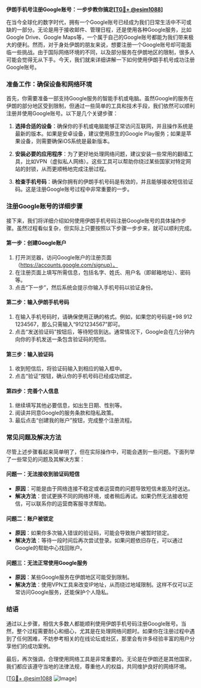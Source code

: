 **伊朗手机号注册Google账号：一步步教你搞定[[TG💪+ @esim1088](https://t.me/s/esim1088)]**

在当今全球化的数字时代，拥有一个Google账号已经成为我们日常生活中不可或缺的一部分。无论是用于接收邮件、管理日程，还是使用各种Google服务，比如Google Drive、Google Maps等，一个属于自己的Google账号都能为我们带来极大的便利。然而，对于身处伊朗的朋友来说，想要注册一个Google账号却可能面临一些挑战。由于国际网络环境的不同，以及部分服务在伊朗地区的限制，很多人可能会觉得无从下手。今天，我们就来详细讲解一下如何使用伊朗手机号成功注册Google账号。

### **准备工作：确保设备和网络环境**

首先，你需要准备一部支持Google服务的智能手机或电脑。虽然Google的服务在伊朗的部分地区受到限制，但通过一些简单的工具和技术手段，我们依然可以顺利注册并使用Google账号。以下是几个关键步骤：

1. **选择合适的设备**：确保你的手机或电脑能够正常访问互联网，并且操作系统是最新的版本。如果是安卓设备，建议使用原生的Google Play服务；如果是苹果设备，则需要确保iOS系统是最新版本。
   
2. **安装必要的应用程序**：为了更好地处理网络问题，建议安装一些常用的翻墙工具，比如VPN（虚拟私人网络）。这些工具可以帮助你绕过某些国家对特定网站的封锁，从而更顺畅地完成注册过程。

3. **检查手机号码**：确保你拥有的伊朗手机号码是有效的，并且能够接收短信验证码。这是注册Google账号过程中非常重要的一步。

### **注册Google账号的详细步骤**

接下来，我们将详细介绍如何使用伊朗手机号码注册Google账号的具体操作步骤。虽然过程看似复杂，但实际上只要按照以下步骤一步步来，就可以顺利完成。

#### **第一步：创建Google账户**
1. 打开浏览器，访问Google账户的注册页面（https://accounts.google.com/signup）。
2. 在注册页面上填写所需信息，包括名字、姓氏、用户名（即邮箱地址）、密码等。
3. 点击“下一步”，然后系统会提示你输入手机号码以验证身份。

#### **第二步：输入伊朗手机号码**
1. 在输入手机号码时，请确保使用正确的格式。例如，如果您的号码是+98 912 1234567，那么只需输入“9121234567”即可。
2. 点击“发送验证码”按钮后，等待短信到达。通常情况下，Google会在几分钟内向你的手机发送一条包含验证码的短信。

#### **第三步：输入验证码**
1. 收到短信后，将验证码输入到相应的输入框中。
2. 点击“验证”按钮，确认你的手机号码已经成功绑定。

#### **第四步：完善个人信息**
1. 继续填写其他必要信息，如出生日期、性别等。
2. 阅读并同意Google的服务条款和隐私政策。
3. 最后点击“创建我的账户”按钮，完成整个注册流程。

### **常见问题及解决方法**

尽管上述步骤看起来简单明了，但在实际操作中，可能会遇到一些问题。下面列举了一些常见的问题及其解决方案：

#### **问题一：无法接收到验证码短信**
- **原因**：可能是由于网络连接不稳定或者运营商的问题导致短信未能及时送达。
- **解决方法**：尝试更换不同的网络环境，或者稍后再试。如果仍然无法接收短信，可以联系你的运营商客服寻求帮助。

#### **问题二：账户被锁定**
- **原因**：如果你多次输入错误的验证码，可能会导致账户被暂时锁定。
- **解决方法**：等待一段时间后再次尝试登录。如果问题依旧存在，可以通过Google的帮助中心找回账户。

#### **问题三：无法正常使用Google服务**
- **原因**：某些Google服务在伊朗地区可能受到限制。
- **解决方法**：使用VPN工具来改变IP地址，从而绕过地域限制。这样不仅可以正常访问Google服务，还能保护个人隐私。

### **结语**

通过以上步骤，相信大多数人都能顺利使用伊朗手机号码注册Google账号。当然，整个过程需要耐心和细心，尤其是在处理网络问题时。如果你在注册过程中遇到了任何困难，不妨参考相关的在线论坛或社区，那里会有许多经验丰富的用户分享他们的成功案例。

最后，再次强调，合理使用网络工具是非常重要的。无论是在伊朗还是其他国家，我们都应该遵守当地的法律法规，尊重他人的权益，共同维护良好的网络环境。

[[TG💪+ @esim1088](https://t.me/s/esim1088) ![Image](https://i.postimg.cc/4NQfJmqS/Snipaste-2025-05-13-00-14-12.png)]